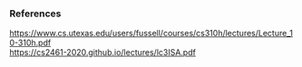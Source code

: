 ### References

https://www.cs.utexas.edu/users/fussell/courses/cs310h/lectures/Lecture_10-310h.pdf  
https://cs2461-2020.github.io/lectures/lc3ISA.pdf
